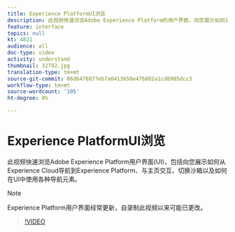 ```yaml
---
title: Experience PlatformUI浏览
description: 此视频快速浏览Adobe Experience Platform的用户界面，向您展示如何从Experience Cloud、主页仪表板、界面启用功能、沙箱切换器和导航元素导航到Experience Platform。
feature: interface
topics: null
kt: 4821
audience: all
doc-type: video
activity: understand
thumbnail: 32792.jpg
translation-type: tm+mt
source-git-commit: 86d6476877eb7a0413658e476802a1cd8905dcc3
workflow-type: tm+mt
source-wordcount: '105'
ht-degree: 0%

---
```



# Experience PlatformUI浏览

此视频快速浏览Adobe Experience Platform用户界面(UI)，包括向您展示如何从Experience Cloud导航到Experience Platform、与主页交互、切换沙箱以及如何在UI中使用各种导航元素。

>[!NOTE]
>
>Experience Platform用户界面经常更新，自录制此视频以来可能已更改。


>[!VIDEO](https://video.tv.adobe.com/v/32792?quality=12&learn=on)